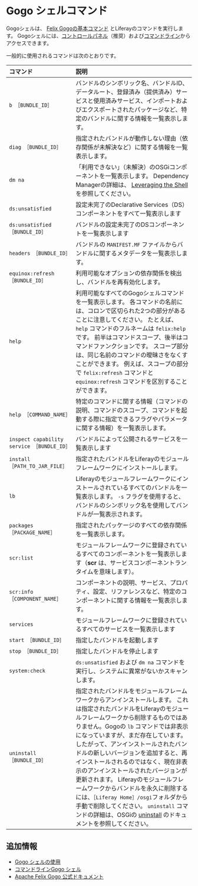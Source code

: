 # Gogo シェルコマンド

Gogoシェルは、 [Felix Gogoの基本コマンド](https://felix.apache.org/documentation/subprojects/apache-felix-gogo.html#basic-commands) とLiferayのコマンドを実行します。 Gogoシェルには、[コントロールパネル](../using-the-gogo-shell.md)（推奨）および[コマンドライン](./command-line-gogo-shell.md)からアクセスできます。

一般的に使用されるコマンドは次のとおりです。

| コマンド                                     | 説明                                                                                                                                                                                                                                                                                                                                                                                                                                       |
|:---------------------------------------- |:---------------------------------------------------------------------------------------------------------------------------------------------------------------------------------------------------------------------------------------------------------------------------------------------------------------------------------------------------------------------------------------------------------------------------------------- |
| `b ［BUNDLE_ID］`                          | バンドルのシンボリック名、バンドルID、データルート、登録済み（提供済み）サービスと使用済みサービス、インポートおよびエクスポートされたパッケージなど、特定のバンドルに関する情報を一覧表示します。                                                                                                                                                                                                                                                                                                                                       |
| `diag ［BUNDLE_ID］`                       | 指定されたバンドルが動作しない理由（依存関係が未解決など）に関する情報を一覧表示します。                                                                                                                                                                                                                                                                                                                                                                                             |
| `dm na`                                  | 「利用できない」（未解決）のOSGiコンポーネントを一覧表示します。 Dependency Managerの詳細は、 [Leveraging the Shell](http://felix.apache.org/documentation/subprojects/apache-felix-dependency-manager/tutorials/leveraging-the-shell.html) を参照してください。                                                                                                                                                                                                                        |
| `ds:unsatisfied`                         | 設定未完了のDeclarative Services（DS）コンポーネントをすべて一覧表示します                                                                                                                                                                                                                                                                                                                                                                                         |
| `ds:unsatisfied ［BUNDLE_ID］`             | バンドルの設定未完了のDSコンポーネントを一覧表示します                                                                                                                                                                                                                                                                                                                                                                                                             |
| `headers ［BUNDLE_ID］`                    | バンドルの `MANIFEST.MF` ファイルからバンドルに関するメタデータを一覧表示します。                                                                                                                                                                                                                                                                                                                                                                                         |
| `equinox:refresh ［BUNDLE_ID］`            | 利用可能なオプションの依存関係を検出し、バンドルを再有効化します。                                                                                                                                                                                                                                                                                                                                                                                                        |
| `help`                                   | 利用可能なすべてのGogoシェルコマンドを一覧表示します。 各コマンドの名前には、コロンで区切られた2つの部分があることに注意してください。 たとえば、 `help` コマンドのフルネームは `felix:help`です。 前半はコマンドスコープ、後半はコマンドファンクションです。 スコープ部分は、同じ名前のコマンドの曖昧さをなくすことができます。 例えば、スコープの部分で `felix:refresh` コマンドと `equinox:refresh` コマンドを区別することができます。                                                                                                                                                                                   |
| `help ［COMMAND_NAME］`                    | 特定のコマンドに関する情報（コマンドの説明、コマンドのスコープ、コマンドを起動する際に指定できるフラグやパラメータに関する情報）を一覧表示します。                                                                                                                                                                                                                                                                                                                                                                |
| `inspect capability service ［BUNDLE_ID］` | バンドルによって公開されるサービスを一覧表示します                                                                                                                                                                                                                                                                                                                                                                                                                |
| `install ［PATH_TO_JAR_FILE］`             | 指定されたバンドルをLiferayのモジュールフレームワークにインストールします。                                                                                                                                                                                                                                                                                                                                                                                                |
| `lb`                                     | Liferayのモジュールフレームワークにインストールされているすべてのバンドルを一覧表示します。 `-s` フラグを使用すると、バンドルのシンボリック名を使用してバンドルが一覧表示されます。                                                                                                                                                                                                                                                                                                                                         |
| `packages ［PACKAGE_NAME］`                | 指定されたパッケージのすべての依存関係を一覧表示します。                                                                                                                                                                                                                                                                                                                                                                                                             |
| `scr:list`                               | モジュールフレームワークに登録されているすべてのコンポーネントを一覧表示します（**scr** は、サービスコンポーネントランタイムを意味します）。                                                                                                                                                                                                                                                                                                                                                                 |
| `scr:info ［COMPONENT_NAME］`              | コンポーネントの説明、サービス、プロパティ、設定、リファレンスなど、特定のコンポーネントに関する情報を一覧表示します。                                                                                                                                                                                                                                                                                                                                                                              |
| `services`                               | モジュールフレームワークに登録されているすべてのサービスを一覧表示します                                                                                                                                                                                                                                                                                                                                                                                                     |
| `start ［BUNDLE_ID］`                      | 指定したバンドルを起動します                                                                                                                                                                                                                                                                                                                                                                                                                           |
| `stop ［BUNDLE_ID］`                       | 指定したバンドルを停止します                                                                                                                                                                                                                                                                                                                                                                                                                           |
| `system:check`                           | `ds:unsatisfied` および `dm na` コマンドを実行し、システムに異常がないかスキャンします。                                                                                                                                                                                                                                                                                                                                                                                |
| `uninstall ［BUNDLE_ID］`                  | 指定されたバンドルをモジュールフレームワークからアンインストールします。 これは指定されたバンドルをLiferayのモジュールフレームワークから削除するものではありません。Gogoの `lb` コマンドでは非表示になっていますが、まだ存在しています。 したがって、アンインストールされたバンドルの新しいバージョンを追加すると、再インストールされるのではなく、現在非表示のアンインストールされたバージョンが更新されます。 Liferayのモジュールフレームワークからバンドルを永久に削除するには、`［Liferay Home］/osgi`フォルダから手動で削除してください。 `uninstall` コマンドの詳細は、OSGiの [uninstall](https://osgi.org/javadoc/r6/core/org/osgi/framework/Bundle.html#uninstall\(\) ) のドキュメントを参照してください。 |

<a name="追加情報" />

## 追加情報

* [Gogo シェルの使用](../using-the-gogo-shell.md)
* [コマンドラインGogo シェル](./command-line-gogo-shell.md)
* [Apache Felix Gogo 公式ドキュメント](http://felix.apache.org/documentation/subprojects/apache-felix-gogo.html)